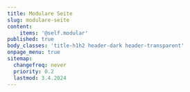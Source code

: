 ```yaml
---
title: Modulare Seite
slug: modulare-seite
content:
    items: '@self.modular'
published: true
body_classes: 'title-h1h2 header-dark header-transparent'
onpage_menu: true
sitemap:
  changefreq: never
  priority: 0.2
  lastmod: 3.4.2024
---
```


